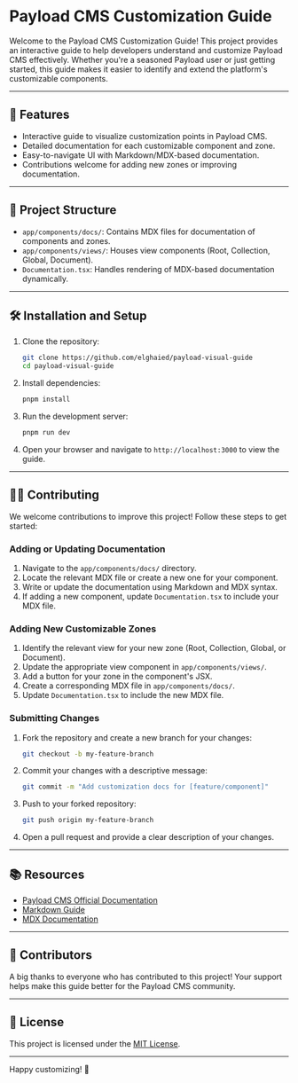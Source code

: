 # Payload CMS Customization Guide

Welcome to the Payload CMS Customization Guide! This project provides an interactive guide to help developers understand and customize Payload CMS effectively. Whether you're a seasoned Payload user or just getting started, this guide makes it easier to identify and extend the platform's customizable components.

---

## 🚀 Features

- Interactive guide to visualize customization points in Payload CMS.
- Detailed documentation for each customizable component and zone.
- Easy-to-navigate UI with Markdown/MDX-based documentation.
- Contributions welcome for adding new zones or improving documentation.

---

## 📂 Project Structure

- `app/components/docs/`: Contains MDX files for documentation of components and zones.
- `app/components/views/`: Houses view components (Root, Collection, Global, Document).
- `Documentation.tsx`: Handles rendering of MDX-based documentation dynamically.

---

## 🛠 Installation and Setup

1. Clone the repository:
   ```bash
   git clone https://github.com/elghaied/payload-visual-guide
   cd payload-visual-guide
   ```

2. Install dependencies:
   ```bash
   pnpm install
   ```

3. Run the development server:
   ```bash
   pnpm run dev
   ```

4. Open your browser and navigate to `http://localhost:3000` to view the guide.

---

## 👩‍💻 Contributing

We welcome contributions to improve this project! Follow these steps to get started:

### Adding or Updating Documentation

1. Navigate to the `app/components/docs/` directory.
2. Locate the relevant MDX file or create a new one for your component.
3. Write or update the documentation using Markdown and MDX syntax.
4. If adding a new component, update `Documentation.tsx` to include your MDX file.

### Adding New Customizable Zones

1. Identify the relevant view for your new zone (Root, Collection, Global, or Document).
2. Update the appropriate view component in `app/components/views/`.
3. Add a button for your zone in the component's JSX.
4. Create a corresponding MDX file in `app/components/docs/`.
5. Update `Documentation.tsx` to include the new MDX file.

### Submitting Changes

1. Fork the repository and create a new branch for your changes:

   ```bash
   git checkout -b my-feature-branch
   ```

2. Commit your changes with a descriptive message:

   ```bash
   git commit -m "Add customization docs for [feature/component]"
   ```

3. Push to your forked repository:

   ```bash
   git push origin my-feature-branch
   ```

4. Open a pull request and provide a clear description of your changes.

---

## 📚 Resources

- [Payload CMS Official Documentation](https://payloadcms.com/docs)
- [Markdown Guide](https://www.markdownguide.org/)
- [MDX Documentation](https://mdxjs.com/docs/)

---

## 🤝 Contributors

A big thanks to everyone who has contributed to this project! Your support helps make this guide better for the Payload CMS community.

---

## 📄 License

This project is licensed under the [MIT License](LICENSE).

---

Happy customizing! 🚀
